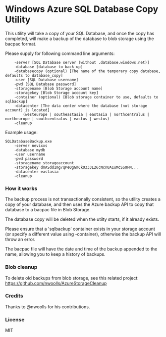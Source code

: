 Windows Azure SQL Database Copy Utility
=======================================

This utility will take a copy of your SQL Database, and once the copy has completed, will make a backup of the database to blob storage using the bacpac format.

Please supply for following command line arguments:

```
    -server [SQL Database server (without .database.windows.net)]
    -database [database to back up]
    -databasecopy (optional) [The name of the temporary copy database, defaults to database_copy]
    -user [SQL Database username]
    -pwd [SQL Database password]
    -storagename [Blob Storage account name]
    -storagekey [Blob Storage account key]
    -container (optional) [Blob storage container to use, defaults to sqlbackup]
    -datacenter [The data center where the database (not storage account) is located]
        (westeurope | southeastasia | eastasia | northcentralus | northeurope | southcentralus | eastus | westus)
	-cleanup 
```

Example usage:

```
SQLDatabaseBackup.exe 
    -server nevixxs 
    -database mydb 
    -user username 
    -pwd password 
    -storagename storageaccount 
    -storagekey dmASdd1mg/qPeOgGmCkO333L26cNcnUA1uMcSSOFM... 
    -datacenter eastasia
	-cleanup
```

### How it works

The backup process is not transactionally consistent, so the utility creates a copy of your database, and then uses the Azure backup API to copy that database to a bacpac file in Blob Storage.

The database copy will be deleted when the utilty starts, if it already exists.

Please ensure that a 'sqlbackup' container exists in your storage account (or specify a different value using -container), otherwise the backup API will throw an error.

The bacpac file will have the date and time of the backup appended to the name, allowing you to keep a history of backups.



### Blob cleanup

To delete old backups from blob storage, see this related project: https://github.com/nwoolls/AzureStorageCleanup

### Credits

Thanks to @nwoolls for his contributions.

### License

MIT